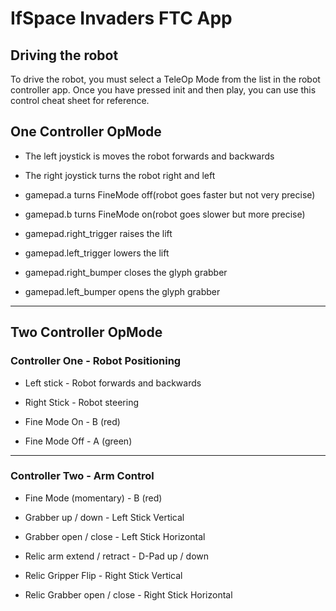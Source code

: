 # IfSpace Invaders FTC App

## Driving the robot

To drive the robot, you must select a TeleOp Mode from the list in the robot controller app. Once you have pressed init and then play, you can use this control cheat sheet for reference.

## One Controller OpMode

- The left joystick is moves the robot forwards and backwards

- The right joystick turns the robot right and left

- gamepad.a turns FineMode off(robot goes faster but not very precise)

- gamepad.b turns FineMode on(robot goes slower but more precise)

- gamepad.right_trigger raises the lift

- gamepad.left_trigger lowers the lift

- gamepad.right_bumper closes the glyph grabber

- gamepad.left_bumper opens the glyph grabber

---

## Two Controller OpMode

### Controller One - Robot Positioning

- Left stick - Robot forwards and backwards

- Right Stick - Robot steering

- Fine Mode On - B (red)

- Fine Mode Off - A (green)

---

### Controller Two - Arm Control

- Fine Mode (momentary) - B (red)

- Grabber up / down - Left Stick Vertical

- Grabber open / close - Left Stick Horizontal

- Relic arm extend / retract - D-Pad up / down

- Relic Gripper Flip - Right Stick Vertical

- Relic Grabber open / close - Right Stick Horizontal

